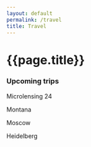 ```yaml
---
layout: default
permalink: /travel
title: Travel
---
```

# {{page.title}}
### Upcoming trips

Microlensing 24

Montana

Moscow

Heidelberg
